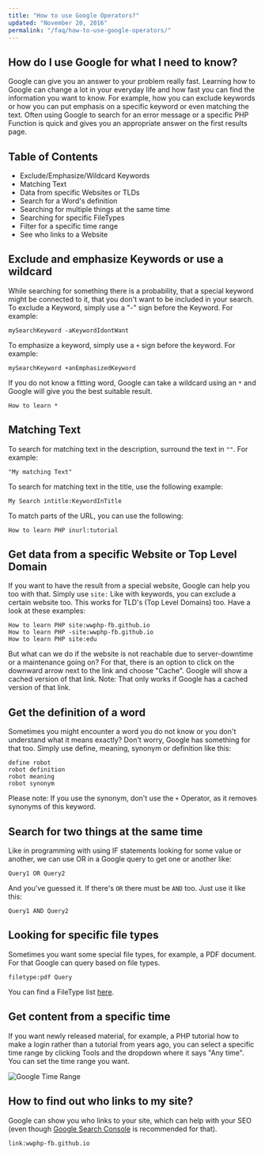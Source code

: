 ```yaml
---
title: "How to use Google Operators?"
updated: "November 20, 2016"
permalink: "/faq/how-to-use-google-operators/"
---
```


## How do I use Google for what I need to know?

Google can give you an answer to your problem really fast. Learning how to Google can change a lot in your everyday life and how fast you can find the information you want to know. For example, how you can exclude keywords or how you can put emphasis on a specific keyword or even matching the text.
Often using Google to search for an error message or a specific PHP Function is quick and gives you an appropriate answer on the first results page.

## Table of Contents

- Exclude/Emphasize/Wildcard Keywords
- Matching Text
- Data from specific Websites or TLDs
- Search for a Word's definition
- Searching for multiple things at the same time
- Searching for specific FileTypes
- Filter for a specific time range
- See who links to a Website

## Exclude and emphasize Keywords or use a wildcard

While searching for something there is a probability, that a special keyword might be connected to it, that you don't want to be included in your search.
To exclude a Keyword, simply use a "-" sign before the Keyword. For example:

```
mySearchKeyword -aKeywordIdontWant
```

To emphasize a keyword, simply use a `+` sign before the keyword. For example:

```
mySearchKeyword +anEmphasizedKeyword
```

If you do not know a fitting word, Google can take a wildcard using an `*` and Google will give you the best suitable result.

```
How to learn *
```

## Matching Text

To search for matching text in the description, surround the text in `""`. For example:

```
"My matching Text"
```

To search for matching text in the title, use the following example:

```
My Search intitle:KeywordInTitle
```

To match parts of the URL, you can use the following:

```
How to learn PHP inurl:tutorial
```

## Get data from a specific Website or Top Level Domain

If you want to have the result from a special website, Google can help you too with that. Simply use `site:`
Like with keywords, you can exclude a certain website too. This works for TLD's (Top Level Domains) too. Have a look at these examples:

```
How to learn PHP site:wwphp-fb.github.io
How to learn PHP -site:wwphp-fb.github.io
How to learn PHP site:edu
```

But what can we do if the website is not reachable due to server-downtime or a maintenance going on?
For that, there is an option to click on the downward arrow next to the link and choose "Cache". Google will show a cached version of that link.
Note: That only works if Google has a cached version of that link.

## Get the definition of a word

Sometimes you might encounter a word you do not know or you don't understand what it means exactly? Don't worry, Google has something for that too. Simply use define, meaning, synonym or definition like this:

```
define robot
robot definition
robot meaning
robot synonym
```

Please note: If you use the synonym, don't use the `+` Operator, as it removes synonyms of this keyword.

## Search for two things at the same time

Like in programming with using IF statements looking for some value or another, we can use OR in a Google query to get one or another like:

```
Query1 OR Query2
```

And you've guessed it. If there's `OR` there must be `AND` too. Just use it like this:

```
Query1 AND Query2
```

## Looking for specific file types

Sometimes you want some special file types, for example, a PDF document. For that Google can query based on file types.

```
filetype:pdf Query
```

You can find a FileType list [here](https://en.wikipedia.org/wiki/List_of_file_formats).

## Get content from a specific time

If you want newly released material, for example, a PHP tutorial how to make a login rather than a tutorial from years ago, you can select a specific time range by clicking Tools and the dropdown where it says "Any time". You can set the time range you want.

![Google Time Range](https://raw.githubusercontent.com/wwphp-fb/php-resources-assets/master/images/general/google-time.png "Google Time Range")

## How to find out who links to my site?

Google can show you who links to your site, which can help with your SEO (even though [Google Search Console](https://www.google.com/webmasters/tools/home) is recommended for that).

```
link:wwphp-fb.github.io
```
